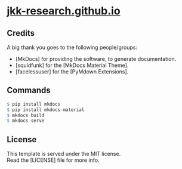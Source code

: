 # [jkk-research.github.io](https://jkk-research.github.io)
## Credits
A big thank you goes to the following people/groups:

- [MkDocs] for providing the software, to generate documentation.
- [squidfunk] for the [MkDocs Material Theme].
- [facelessuser] for the [PyMdown Extensions].

## Commands

``` r
$ pip install mkdocs
$ pip install mkdocs-material
$ mkdocs build
$ mkdocs serve
```

## License
This template is served under the MIT license.  
Read the [LICENSE] file for more info.
